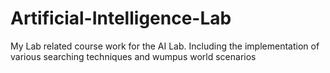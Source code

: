 # Artificial-Intelligence-Lab
My Lab related course work for the AI Lab. Including the implementation of various searching techniques and wumpus world scenarios
